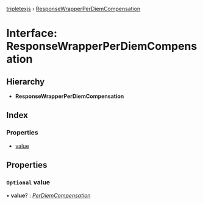 [tripletexjs](../README.md) › [ResponseWrapperPerDiemCompensation](responsewrapperperdiemcompensation.md)

# Interface: ResponseWrapperPerDiemCompensation

## Hierarchy

* **ResponseWrapperPerDiemCompensation**

## Index

### Properties

* [value](responsewrapperperdiemcompensation.md#optional-value)

## Properties

### `Optional` value

• **value**? : *[PerDiemCompensation](../modules/perdiemcompensation.md)*
